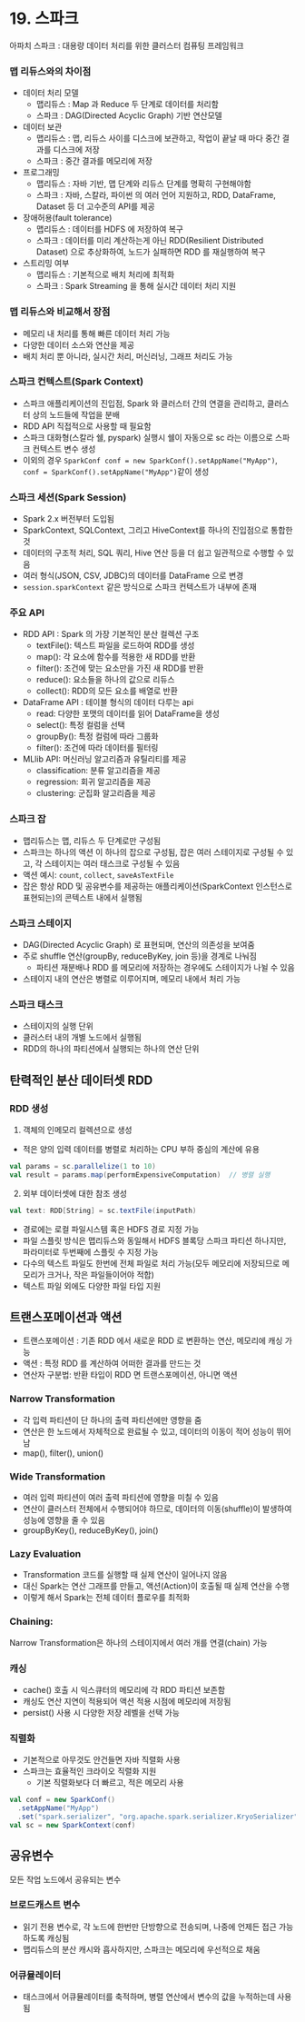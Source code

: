 # 19. 스파크

아파치 스파크 : 대용량 데이터 처리를 위한 클러스터 컴퓨팅 프레임워크
### 맵 리듀스와의 차이점
- 데이터 처리 모델
  - 맵리듀스 : Map 과 Reduce 두 단계로 데이터를 처리함
  - 스파크 : DAG(Directed Acyclic Graph) 기반 연산모델
- 데이터 보관
  - 맵리듀스 : 맵, 리듀스 사이를 디스크에 보관하고, 작업이 끝날 때 마다 중간 결과를 디스크에 저장
  - 스파크 : 중간 결과를 메모리에 저장
- 프로그래밍
  - 맵리듀스 : 자바 기반, 맵 단계와 리듀스 단계를 명확히 구현해야함
  - 스파크 : 자바, 스칼라, 파이썬 의 여러 언어 지원하고, RDD, DataFrame, Dataset 등 더 고수준의 API를 제공
- 장애허용(fault tolerance)
  - 맵리듀스 : 데이터를 HDFS 에 저장하여 복구
  - 스파크 : 데이터를 미리 계산하는게 아닌 RDD(Resilient Distributed Dataset) 으로 추상화하여, 노드가 실패하면 RDD 를 재실행하여 복구
- 스트리밍 여부
  - 맵리듀스 : 기본적으로 배치 처리에 최적화
  - 스파크 : Spark Streaming 을 통해 실시간 데이터 처리 지원
### 맵 리듀스와 비교해서 장점
- 메모리 내 처리를 통해 빠른 데이터 처리 가능
- 다양한 데이터 소스와 연산을 제공
- 배치 처리 뿐 아니라, 실시간 처리, 머신러닝, 그래프 처리도 가능

### 스파크 컨텍스트(Spark Context)
- 스파크 애플리케이션의 진입점, Spark 와 클러스터 간의 연결을 관리하고, 클러스터 상의 노드들에 작업을 분배
- RDD API 직접적으로 사용할 때 필요함
- 스파크 대화형(스칼라 쉘, pyspark) 실행시 쉘이 자동으로 sc 라는 이름으로 스파크 컨텍스트 변수 생성
- 이외의 경우 `SparkConf conf = new SparkConf().setAppName("MyApp")`, `conf = SparkConf().setAppName("MyApp")`같이 생성

### 스파크 세션(Spark Session)
- Spark 2.x 버전부터 도입됨
- SparkContext, SQLContext, 그리고 HiveContext를 하나의 진입점으로 통합한 것 
- 데이터의 구조적 처리, SQL 쿼리, Hive 연산 등을 더 쉽고 일관적으로 수행할 수 있음
- 여러 형식(JSON, CSV, JDBC)의 데이터를 DataFrame 으로 변경
- `session.sparkContext` 같은 방식으로 스파크 컨텍스트가 내부에 존재

### 주요 API
- RDD API : Spark 의 가장 기본적인 분산 컬렉션 구조
  - textFile(): 텍스트 파일을 로드하여 RDD를 생성
  - map(): 각 요소에 함수를 적용한 새 RDD를 반환
  - filter(): 조건에 맞는 요소만을 가진 새 RDD를 반환
  - reduce(): 요소들을 하나의 값으로 리듀스
  - collect(): RDD의 모든 요소를 배열로 반환
- DataFrame API : 테이블 형식의 데이터 다루는 api
  - read: 다양한 포맷의 데이터를 읽어 DataFrame을 생성
  - select(): 특정 컬럼을 선택
  - groupBy(): 특정 컬럼에 따라 그룹화
  - filter(): 조건에 따라 데이터를 필터링
- MLlib API: 머신러닝 알고리즘과 유틸리티를 제공
  - classification: 분류 알고리즘을 제공
  - regression: 회귀 알고리즘을 제공
  - clustering: 군집화 알고리즘을 제공

### 스파크 잡
- 맵리듀스는 맵, 리듀스 두 단계로만 구성됨
- 스파크는 하나의 액션 이 하나의 잡으로 구성됨, 잡은 여러 스테이지로 구성될 수 있고, 각 스테이지는 여러 태스크로 구성될 수 있음
- 액션 예시: `count`, `collect`, `saveAsTextFile`
- 잡은 항상 RDD 및 공유변수를 제공하는 애플리케이션(SparkContext 인스턴스로 표현되는)의 콘텍스트 내에서 실행됨

### 스파크 스테이지
- DAG(Directed Acyclic Graph) 로 표현되며, 연산의 의존성을 보여줌
- 주로 shuffle 연산(groupBy, reduceByKey, join 등)을 경계로 나눠짐
  - 파티션 재분배나 RDD 를 메모리에 저장하는 경우에도 스테이지가 나뉠 수 있음 
- 스테이지 내의 연산은 병렬로 이루어지며, 메모리 내에서 처리 가능

### 스파크 태스크
- 스테이지의 실행 단위
- 클러스터 내의 개별 노드에서 실행됨
- RDD의 하나의 파티션에서 실행되는 하나의 연산 단위

## 탄력적인 분산 데이터셋 RDD
### RDD 생성
1. 객체의 인메모리 컬렉션으로 생성
- 적은 양의 입력 데이터를 병렬로 처리하는 CPU 부하 중심의 계산에 유용
```scala
val params = sc.parallelize(1 to 10)
val result = params.map(performExpensiveComputation)  // 병렬 실행
```
2. 외부 데이터셋에 대한 참조 생성
```scala
val text: RDD[String] = sc.textFile(inputPath)
```
- 경로에는 로컬 파일시스템 혹은 HDFS 경로 지정 가능
- 파일 스플릿 방식은 맵리듀스와 동일해서 HDFS 블록당 스파크 파티션 하나지만, 파라미터로 두번째에 스플릿 수 지정 가능
- 다수의 텍스트 파일도 한번에 전체 파일로 처리 가능(모두 메모리에 저장되므로 메모리가 크거나, 작은 파일들이어야 적합)
- 텍스트 파일 외에도 다양한 파일 타입 지원

## 트랜스포메이션과 액션
- 트랜스포메이션 : 기존 RDD 에서 새로운 RDD 로 변환하는 연산, 메모리에 캐싱 가능
- 액션 : 특정 RDD 를 계산하여 어떠한 결과를 만드는 것
- 연산자 구분법: 반환 타입이 RDD 면 트랜스포메이션, 아니면 액션
### Narrow Transformation
- 각 입력 파티션이 단 하나의 출력 파티션에만 영향을 줌
- 연산은 한 노드에서 자체적으로 완료될 수 있고, 데이터의 이동이 적어 성능이 뛰어남
- map(), filter(), union()

### Wide Transformation
- 여러 입력 파티션이 여러 출력 파티션에 영향을 미칠 수 있음
- 연산이 클러스터 전체에서 수행되어야 하므로, 데이터의 이동(shuffle)이 발생하여 성능에 영향을 줄 수 있음 
- groupByKey(), reduceByKey(), join()
### Lazy Evaluation
- Transformation 코드를 실행할 때 실제 연산이 일어나지 않음
- 대신 Spark는 연산 그래프를 만들고, 액션(Action)이 호출될 때 실제 연산을 수행
- 이렇게 해서 Spark는 전체 데이터 플로우를 최적화

### Chaining:
Narrow Transformation은 하나의 스테이지에서 여러 개를 연결(chain) 가능

### 캐싱
- cache() 호출 시 익스큐터의 메모리에 각 RDD 파티션 보존함
- 캐싱도 연산 지연이 적용되어 액션 적용 시점에 메모리에 저장됨
- persist() 사용 시 다양한 저장 레벨을 선택 가능

### 직렬화
- 기본적으로 아무것도 안건들면 자바 직렬화 사용
- 스파크는 효율적인 크라이오 직렬화 지원
  - 기본 직렬화보다 더 빠르고, 적은 메모리 사용 
```scala
val conf = new SparkConf()
  .setAppName("MyApp")
  .set("spark.serializer", "org.apache.spark.serializer.KryoSerializer")
val sc = new SparkContext(conf)
```
## 공유변수
모든 작업 노드에서 공유되는 변수
### 브로드캐스트 변수
- 읽기 전용 변수로, 각 노드에 한번만 단방향으로 전송되며, 나중에 언제든 접근 가능하도록 캐싱됨
- 맵리듀스의 분산 캐시와 흡사하지만, 스파크는 메모리에 우선적으로 채움
### 어큐뮬레이터
- 태스크에서 어큐뮬레이터를 축적하며, 병렬 연산에서 변수의 값을 누적하는데 사용됨
